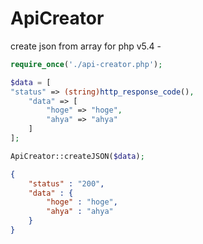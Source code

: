 # ApiCreator

create json from array for php v5.4 -

```php
require_once('./api-creator.php');

$data = [
"status" => (string)http_response_code(),
    "data" => [
        "hoge" => "hoge",
        "ahya" => "ahya"
    ]
];

ApiCreator::createJSON($data);
```

```json
{
    "status" : "200",
    "data" : {
        "hoge" : "hoge",
        "ahya" : "ahya"
    }
}
```
